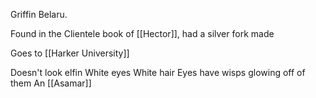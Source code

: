 Griffin Belaru.

Found in the Clientele book of [[Hector]], had a silver fork made

Goes to [[Harker University]]

Doesn't look elfin
White eyes
White hair
Eyes have wisps glowing off of them
An [[Asamar]] 